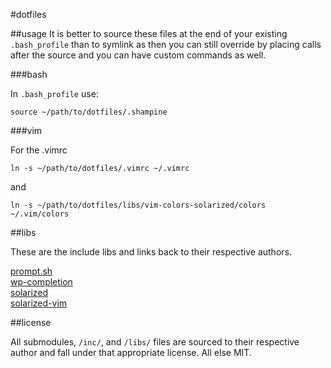 #dotfiles

##usage
It is better to source these files at the end of your existing `.bash_profile` than to symlink as then you can still override by placing calls after the source and you can have custom commands as well.


###bash

In `.bash_profile` use:
```
source ~/path/to/dotfiles/.shampine
```

###vim

For the .vimrc
```
ln -s ~/path/to/dotfiles/.vimrc ~/.vimrc
```

and

```
ln -s ~/path/to/dotfiles/libs/vim-colors-solarized/colors ~/.vim/colors
```

##libs

These are the include libs and links back to their respective authors.

[prompt.sh](https://github.com/cowboy/dotfiles/blob/master/source/50_prompt.sh)  
[wp-completion](https://github.com/wp-cli/wp-cli/)  
[solarized](https://github.com/tomislav/osx-terminal.app-colors-solarized)  
[solarized-vim](https://github.com/altercation/vim-colors-solarized)

##license

All submodules, `/inc/`, and `/libs/` files are sourced to their respective author and fall under that appropriate license. All else MIT.
